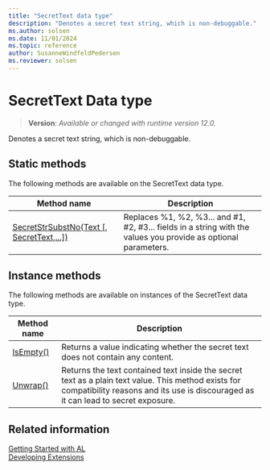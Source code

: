 ```yaml
---
title: "SecretText data type"
description: "Denotes a secret text string, which is non-debuggable."
ms.author: solsen
ms.date: 11/01/2024
ms.topic: reference
author: SusanneWindfeldPedersen
ms.reviewer: solsen
---
```

[//]: # (START>DO_NOT_EDIT)
[//]: # (IMPORTANT:Do not edit any of the content between here and the END>DO_NOT_EDIT.)
[//]: # (Any modifications should be made in the .xml files in the ModernDev repo.)
# SecretText Data type
> **Version**: _Available or changed with runtime version 12.0._

Denotes a secret text string, which is non-debuggable.


## Static methods
The following methods are available on the SecretText data type.


|Method name|Description|
|-----------|-----------|
|[SecretStrSubstNo(Text [, SecretText,...])](secrettext-secretstrsubstno-method.md)|Replaces %1, %2, %3... and #1, #2, #3... fields in a string with the values you provide as optional parameters.|

## Instance methods
The following methods are available on instances of the SecretText data type.

|Method name|Description|
|-----------|-----------|
|[IsEmpty()](secrettext-isempty-method.md)|Returns a value indicating whether the secret text does not contain any content.|
|[Unwrap()](secrettext-unwrap-method.md)|Returns the text contained text inside the secret text as a plain text value. This method exists for compatibility reasons and its use is discouraged as it can lead to secret exposure.|

[//]: # (IMPORTANT: END>DO_NOT_EDIT)
## Related information  
[Getting Started with AL](../../devenv-get-started.md)  
[Developing Extensions](../../devenv-dev-overview.md)  